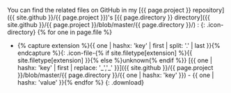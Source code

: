 You can find the related files on GitHub in my [{{ page.project }} repository]({{ site.github }}/{{ page.project }})'s [{{ page.directory }} directory]({{ site.github }}/{{ page.project }}/blob/master/{{ page.directory }}/) :
{: .icon-directory}
{% for one in page.file %}
* {% capture extension %}{{ one | hashx: 'key' | first | split: '.' | last }}{% endcapture %}{: .icon-file-{% if site.filetype[extension] %}{{ site.filetype[extension] }}{% else %}unknown{% endif %}} [{{ one | hashx: 'key' | first | replace: '_','\_' }}]({{ site.github }}/{{ page.project }}/blob/master/{{ page.directory }}/{{ one | hashx: 'key' }}) - {{ one | hashx: 'value' }}{% endfor %}
{: .download}
